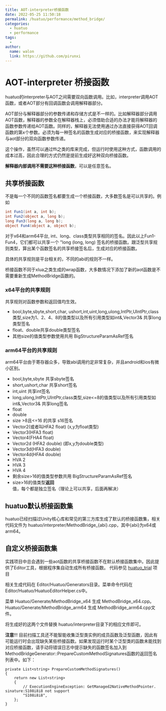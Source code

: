 ```yaml
---
title: AOT-interpreter桥接函数
date: 2022-05-25 11:50:18
permalink: /huatuo/performance/method_bridge/
categories:
  - huatuo
  - performance
tags:
  - 
author: 
  name: walon
  link: https://github.com/pirunxi
---
```

# AOT-interpreter 桥接函数

huatuo的interpreter与AOT之间需要双向函数调用。比如，interpreter调用AOT函数，或者AOT部分有回调函数会调用解释器部分。

AOT部分与解释器部分的参数传递和存储方式是不一样的。比如解释器部分调用AOT函数，解释器的参数全在解释器栈上，必须借助合适的办法才能将解释器的函数参数传递给AOT函数。同样的，解释器无法使用通过办法直接获得AOT回调函数的第x个参数。必须为每一种签名的函数生成对应的桥接函数，来实现解释器与aot部分的双向函数参数传递。

这个操作，虽然可以通过ffi之类的库来完成，但运行时使用这种方式，函数调用的成本过高，因此合理的方式仍然是提前生成好这种双向桥接函数。

**解释器内部调用不需要这种桥接函数**，可以是任意签名。

## 共享桥接函数

不是每一个不同的函数签名都要生成一个桥接函数，大多数签名是可以共享的。例如

```csharp
int Fun1(int a, int b);
int Fun2(object a, long b);
long Fun3(long a, long b);
object Fun4(object a, object b);
```

对于x64和arm64平台, int、long、class类型共享相同的签名。因此以上Fun1-Fun4，它们都可以共享一个 "long (long, long) 签名的桥接函数。跟泛型共享规则类型，算出某个函数签名的共享桥接签名后，生成对应的桥接函数。

具体的共享规则是平台相关的，不同的abi的规则不一样。

桥接函数不同于xlua之类生成的wrap函数，大多数情况下添加了新的aot函数是不需要重新生成MethodBridge函数的。

### x64平台的共享规则

共享规则对函数参数和返回值均生效。

- bool,byte,sbyte,short,char, ushort,int,uint,long,ulong,IntPtr,UIntPtr,class类型,size为1、2、4、8的值类型以及所有引用类型如int&,Vector3& 共享long类型签名
- float、double共享double类型签名
- 其他size的值类型参数使用共用 BigStructureParamAsRef签名

### arm64平台的共享规则

arm64平台由于寄存器众多，导致abi调用约定非常复杂，并且android和ios有微小区别。

- bool,byte,sbyte 共享sbyte签名
- short,ushort,char 共享short签名
- int,uint 共享int签名
- long,ulong,IntPtr,UIntPtr,class类型,size&lt;=8的值类型以及所有引用类型如int&,Vector3& 共享long签名
- float
- double
- size &gt;8且&lt;=16 的共享 s16签名
- Vector2(或者叫HFA2 float) (x,y为float类型)
- Vector3(HFA3 float)
- Vector4(FHA4 float)
- Vector2d (HFA2 double) (即x,y为double类型)
- Vector3d(HFA3 double)
- Vector4d(HFA4 double)
- HVA 2
- HVA 3
- HVA 4
- 剩余size&gt;16的值类型参数共用 BigStructureParamAsRef签名
- size&gt;16的值类型**返回**值，每个都是独立签名（理论上可以共享，后面再解决）

## huatuo默认桥接函数集

huatuo已经扫描过Unity核心库和常见的第三方库生成了默认的桥接函数集，相关代码文件为 huatuo/interpreter/MethodBridge_{abi}.cpp，其中{abi}为x64或arm64。

## 自定义桥接函数集

实践项目中总会遇到一些aot函数的共享桥接函数不在默认桥接函数集中。因此提供了Editor工具，根据程序集自动生成所有桥接函数。 代码参见 [huatuo_trial](https://github.com/focus-creative-games/huatuo_trial) 项目

相关生成代码在 Editor/Huatuo/Generators目录。菜单命令代码在Editor/Huatuo/HuatuoEditorHelper.cs中。

菜单 Huatuo/Generate/MethodBridge_x64 生成 MethodBridge_x64.cpp。
Huatuo/Generate/MethodBridge_arm64 生成 MethodBridge_arm64.cpp文件。

将生成好的这两个文件替换 huatuo/interpreter目录下的相应文件即可。

**注意**!!! 目前扫描工具还不能智能收集泛型类实例的成员函数及泛型函数，因此有可能运行时会出现缺失某些桥接函数。如果发现运行时某个泛型类的函数未能找到对应桥接函数，请手动将错误日志中提示缺失的函数签名加入到MethodBridgeGenerator::PrepareCustomMethodSignatures函数的返回签名列表中。如下：

```charp
private List<string> PrepareCustomMethodSignatures()
{
    return new List<string>
    {
        // ExecutionEngineException: GetManaged2NativeMethodPointer. sinature:S108i8i8 not support
        "S108i8i8",
    };
}
```
